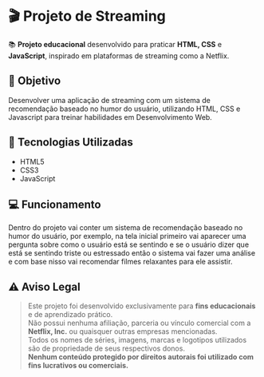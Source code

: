 # 🎬 Projeto de Streaming 

📚 **Projeto educacional** desenvolvido para praticar **HTML, CSS** e **JavaScript**, inspirado em plataformas de streaming como a Netflix.


## 🎯 Objetivo

Desenvolver uma aplicação de streaming com um sistema de recomendação baseado no humor do usuário, utilizando HTML, CSS e Javascript para treinar habilidades em Desenvolvimento Web.


## 🧪 Tecnologias Utilizadas

- HTML5
- CSS3
- JavaScript

## 💻 Funcionamento
Dentro do projeto vai conter um sistema de recomendação baseado no humor do usuário, por exemplo, na tela inicial primeiro vai aparecer uma pergunta sobre como o usuário está se sentindo e se o usuário dizer que está se sentindo triste ou estressado então o sistema vai fazer uma análise e com base nisso vai recomendar filmes relaxantes para ele assistir.


## ⚠️ Aviso Legal

> Este projeto foi desenvolvido exclusivamente para **fins educacionais** e de aprendizado prático.  
> Não possui nenhuma afiliação, parceria ou vínculo comercial com a **Netflix, Inc.** ou quaisquer outras empresas mencionadas.  
> Todos os nomes de séries, imagens, marcas e logotipos utilizados são de propriedade de seus respectivos donos.  
> **Nenhum conteúdo protegido por direitos autorais foi utilizado com fins lucrativos ou comerciais.**
